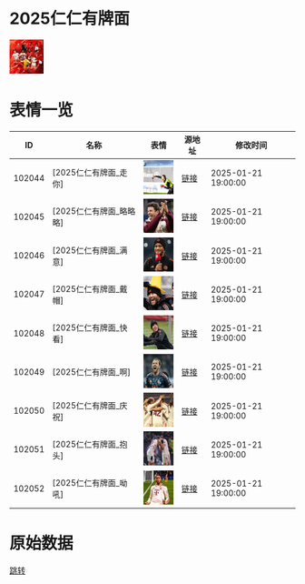 # 2025仁仁有牌面

<img src="./cover.png" height="60" alt="cover" />

# 表情一览

|ID|名称|表情|源地址|修改时间|
|----|----|----|----|----|
|102044|[2025仁仁有牌面_走你]|<img src="./pic/102044_%5B2025仁仁有牌面_走你%5D.png" height="60" alt="走你"/>|[链接](https://i0.hdslb.com/bfs/garb/eae1d912c398fa3cdeec8dbc874282561fb18503.png)|2025-01-21 19:00:00|
|102045|[2025仁仁有牌面_略略略]|<img src="./pic/102045_%5B2025仁仁有牌面_略略略%5D.png" height="60" alt="略略略"/>|[链接](https://i0.hdslb.com/bfs/garb/42786b2b5f9a94f5bdbafe835f8f75cbd20b28de.png)|2025-01-21 19:00:00|
|102046|[2025仁仁有牌面_满意]|<img src="./pic/102046_%5B2025仁仁有牌面_满意%5D.png" height="60" alt="满意"/>|[链接](https://i0.hdslb.com/bfs/garb/87048f364c03124c177762411c799464b3439b6b.png)|2025-01-21 19:00:00|
|102047|[2025仁仁有牌面_戴帽]|<img src="./pic/102047_%5B2025仁仁有牌面_戴帽%5D.png" height="60" alt="戴帽"/>|[链接](https://i0.hdslb.com/bfs/garb/6034d77ff11239ab183468db1dcb1bdfc312497b.png)|2025-01-21 19:00:00|
|102048|[2025仁仁有牌面_快看]|<img src="./pic/102048_%5B2025仁仁有牌面_快看%5D.png" height="60" alt="快看"/>|[链接](https://i0.hdslb.com/bfs/garb/5e9ba122413cb3cce889e4ffb672121809bbc653.png)|2025-01-21 19:00:00|
|102049|[2025仁仁有牌面_啊]|<img src="./pic/102049_%5B2025仁仁有牌面_啊%5D.png" height="60" alt="啊"/>|[链接](https://i0.hdslb.com/bfs/garb/d448fcf52ec33b6e4581eb2d16f98b9dd4519e72.png)|2025-01-21 19:00:00|
|102050|[2025仁仁有牌面_庆祝]|<img src="./pic/102050_%5B2025仁仁有牌面_庆祝%5D.png" height="60" alt="庆祝"/>|[链接](https://i0.hdslb.com/bfs/garb/c2d02769e3249376676980d9bc51dc9d6de8c074.png)|2025-01-21 19:00:00|
|102051|[2025仁仁有牌面_抱头]|<img src="./pic/102051_%5B2025仁仁有牌面_抱头%5D.png" height="60" alt="抱头"/>|[链接](https://i0.hdslb.com/bfs/garb/8ba1a5158d3a36041831954754bc1fdacf781596.png)|2025-01-21 19:00:00|
|102052|[2025仁仁有牌面_呦吼]|<img src="./pic/102052_%5B2025仁仁有牌面_呦吼%5D.png" height="60" alt="呦吼"/>|[链接](https://i0.hdslb.com/bfs/garb/93acd74b4538ffab2882e9577efed549663fd33c.png)|2025-01-21 19:00:00|

# 原始数据

[跳转](./raw.json)

